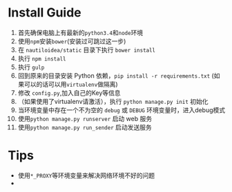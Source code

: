 # Install Guide

1. 首先确保电脑上有最新的`python3.4`和`node`环境
2. 使用`npm`安装`bower`(安装过可跳过这一步)
3. 在 `nautiloidea/static` 目录下执行 `bower install`
4. 执行 `npm install`
5. 执行 `gulp`
6. 回到原来的目录安装 Python 依赖，`pip install -r requirements.txt` (如果可以的话可以用`virtualenv`做隔离)
7. 修改 `config.py`,加入自己的Key等信息
8. （如果使用了virtualenv请激活），执行 `python manage.py init` 初始化
9. 当环境变量中存在一个不为空的 `debug` 或 `DEBUG` 环境变量时，进入debug模式
10. 使用`python manage.py runserver` 启动 web 服务
11. 使用`python manage.py run_sender` 启动发送服务

# Tips

* 使用`*_PROXY`等环境变量来解决网络环境不好的问题
*
